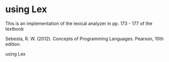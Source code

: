# using Lex

This is an implementation of the lexical analyzer in pp. 173 - 177
of the textbook 

 Sebesta, R. W. (2012). Concepts of Programming Languages. 
 Pearson, 10th edition.

using Lex
